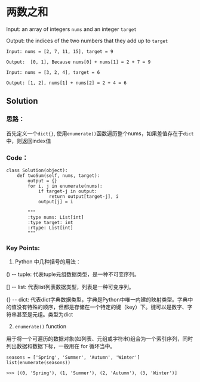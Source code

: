 # 两数之和 

Input: an array of integers ```nums``` and an integer ```target```

Output: the indices of the two numbers that they add up to ```target```

```
Input: nums = [2, 7, 11, 15], target = 9

Output:  [0, 1], Because nums[0] + nums[1] = 2 + 7 = 9 

Input: nums = [3, 2, 4], target = 6

Output: [1, 2], nums[1] + nums[2] = 2 + 4 = 6
```

## Solution 

### 思路：
首先定义一个```dict{}```, 使用```enumerate()```函数遍历整个nums，如果差值存在于```dict```中，则返回index值

### Code： 

```
class Solution(object):
    def twoSum(self, nums, target):
        output = {}
        for i, j in enumerate(nums):
            if target-j in output:
                return output[target-j], i
            output[j] = i
                    
        """
        :type nums: List[int]
        :type target: int
        :rtype: List[int]
        """
```

### Key Points: 

1. Python 中几种括号的用法：

() -- tuple: 代表tuple元组数据类型，是一种不可变序列。

[] -- list:  代表list列表数据类型，列表是一种可变序列。

{} -- dict:  代表dict字典数据类型，字典是Python中唯一内建的映射类型。字典中的值没有特殊的顺序，但都是存储在一个特定的键（key）下。键可以是数字、字符串甚至是元组。类型为dict

2. ```enumerate()``` function 

用于将一个可遍历的数据对象(如列表、元组或字符串)组合为一个索引序列，同时列出数据和数据下标，一般用在 for 循环当中。

``` 
seasons = ['Spring', 'Summer', 'Autumn', 'Winter']
list(enumerate(seasons))

>>> [(0, 'Spring'), (1, 'Summer'), (2, 'Autumn'), (3, 'Winter')]
``` 


